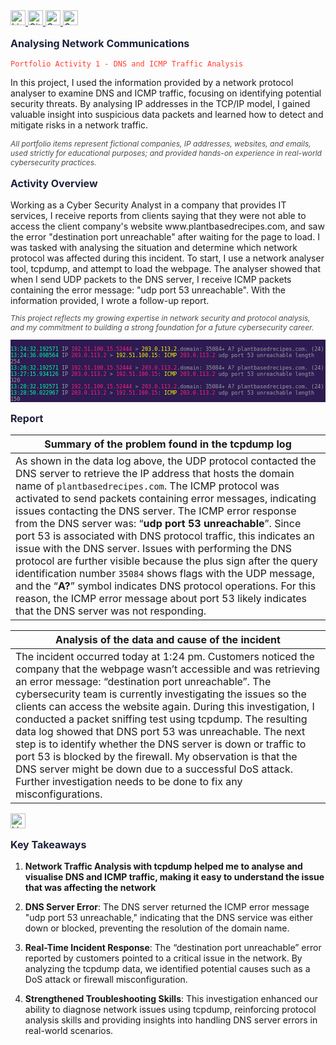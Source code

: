 <a href="https://www.linkedin.com/in/emilio-mardones" target="_blank">
  <img src="https://upload.wikimedia.org/wikipedia/commons/c/ca/LinkedIn_logo_initials.png" alt="LinkedIn Badge" width="24" height="24" />
</a>
<a href="https://ofendor.github.io/mimard_profile.github.io/" target="_blank">
  <img src="https://upload.wikimedia.org/wikipedia/commons/9/91/Octicons-mark-github.svg" alt="GitHub Badge" width="24" height="24" />
</a>
<a href="https://coursera.org/share/38ab1d68036cb56bc093082ab335d0c1" target="_blank">
  <img src="https://www.clipartmax.com/png/small/219-2198126_contract-education-degree-certificate-diploma-certificate-icon.png" alt="Contract, Education, Degree, Certificate, Diploma, - Certificate Icon @clipartmax.com" width="24" height="24">
</a>
<a href="mailto:random@gmail.com" target="_blank">
  <img src="https://www.clipartmax.com/png/small/31-316827_gmail-icon-gmail-icon.png" alt="Gmail Icon" width="24" height="24">
</a>

<p style="color: #1e203b; font-size: 16px; font-weight: bold;">Analysing Network Communications</p>

<pre><code style="color: #ff3f31;">Portfolio Activity 1 - DNS and ICMP Traffic Analysis</code></pre>
In this project, I used the information provided by a network protocol analyser to examine DNS and ICMP traffic, focusing on identifying potential security threats. By analysing IP addresses in the TCP/IP model, I gained valuable insight into suspicious data packets and learned how to detect and mitigate risks in a network traffic. 

<p style="font-size: 12px; font-style: italic; color: #4a4a4a;">
  All portfolio items represent fictional companies, IP addresses, websites, and emails, used strictly for educational purposes; and provided hands-on experience in real-world cybersecurity practices.  
</p>

<p style="color: #1e203b; font-size: 16px; font-weight: bold;">Activity Overview</p>
Working as a Cyber Security Analyst in a company that provides IT services, I receive reports from clients saying that they were not able to access the client company's website www.plantbasedrecipes.com, and saw the error "destination port unreachable" after waiting for the page to load.
I was tasked with analysing the situation and determine which network protocol was affected during this incident. To start, I use a network analyser tool, tcpdump, and attempt to load the webpage. The analyser showed that when I send UDP packets to the DNS server, I receive ICMP packets containing the error message: "udp port 53 unreachable". With the information provided, I wrote a follow-up report.


<p style="font-size: 12px; font-style: italic; color: #4a4a4a;">
  This project reflects my growing expertise in network security and protocol analysis, and my commitment to building a strong foundation for a future cybersecurity career.
</p>

<pre style="background-color: #2d1b52; font-size: 10px;"><code style="color: #9d9da1;">
<span style="color:#00ff9c;">13:24:32.192571</span> IP <span style="color:#ff2079;">192.51.100.15.52444</span> > <span style="color:#fffb00;">203.0.113.2</span>.domain: 35084+ A? plantbasedrecipes.com. (24)
<span style="color:#00ff9c;">13:24:36.098564</span> IP <span style="color:#ff2079;">203.0.113.2</span> > <span style="color:#fffb00;">192.51.100.15</span>: <span style="color:#fbff00;">ICMP</span> <span style="color:#ff2079;">203.0.113.2</span> udp port 53 unreachable length 254
<span style="color:#00ff9c;">13:26:32.192571</span> IP <span style="color:#ff2079;">192.51.100.15.52444</span> > <span style="color:#ff2079;">203.0.113.2</span>.domain: 35084+ A? plantbasedrecipes.com. (24)
<span style="color:#00ff9c;">13:27:15.934126</span> IP <span style="color:#ff2079;">203.0.113.2</span> > <span style="color:#ff2079;">192.51.100.15</span>: <span style="color:#fbff00;">ICMP</span> <span style="color:#ff2079;">203.0.113.2</span> udp port 53 unreachable length 320
<span style="color:#00ff9c;">13:28:32.192571</span> IP <span style="color:#ff2079;">192.51.100.15.52444</span> > <span style="color:#ff2079;">203.0.113.2</span>.domain: 35084+ A? plantbasedrecipes.com. (24)
<span style="color:#00ff9c;">13:28:50.022967</span> IP <span style="color:#ff2079;">203.0.113.2</span> > <span style="color:#ff2079;">192.51.100.15</span>: <span style="color:#fbff00;">ICMP</span> <span style="color:#ff2079;">203.0.113.2</span> udp port 53 unreachable length 150
</code></pre>

<p style="color: #1e203b; font-size: 16px; font-weight: bold;">Report</p>

| **Summary of the problem found in the tcpdump log** | 
|----------------------------------------------------|
| As shown in the data log above, the UDP protocol contacted the DNS server to retrieve the IP address that hosts the domain name of `plantbasedrecipes.com`. The ICMP protocol was activated to send packets containing error messages, indicating issues contacting the DNS server. The ICMP error response from the DNS server was: “**udp port 53 unreachable**”. Since port 53 is associated with DNS protocol traffic, this indicates an issue with the DNS server. Issues with performing the DNS protocol are further visible because the plus sign after the query identification number `35084` shows flags with the UDP message, and the “**A?**” symbol indicates DNS protocol operations. For this reason, the ICMP error message about port 53 likely indicates that the DNS server was not responding.|

| **Analysis of the data and cause of the incident** | 
|----------------------------------------------------|
| The incident occurred today at 1:24 pm. Customers noticed the company that the webpage wasn’t accessible and was retrieving an error message: “destination port unreachable”. The cybersecurity team is currently investigating the issues so the clients can access the website again. During this investigation, I conducted a packet sniffing test using tcpdump. The resulting data log showed that DNS port 53 was unreachable. The next step is to identify whether the DNS server is down or traffic to port 53 is blocked by the firewall. My observation is that the DNS server might be down due to a successful DoS attack. Further investigation needs to be done to fix any misconfigurations.|

<a href="https://drive.google.com/file/d/1St1BngDaFGIeYRcJ5JfBRqoBvyB9IBwq/view?usp=sharing" target="_blank">
  <img src="https://www.clipartmax.com/png/small/36-360030_pdf-clipart-free-download-clip-building-materials-symbol-pdf.png" alt="LinkedIn Badge" width="24" height="24" />
</a>

<p style="color: #1e203b; font-size: 16px; font-weight: bold;">Key Takeaways</p>

1. **Network Traffic Analysis with tcpdump helped me to analyse and visualise DNS and ICMP traffic, making it easy to understand the issue that was affecting the network**

2. **DNS Server Error**: The DNS server returned the ICMP error message "udp port 53 unreachable," indicating that the DNS service was either down or blocked, preventing the resolution of the domain name.

3. **Real-Time Incident Response**: The “destination port unreachable” error reported by customers pointed to a critical issue in the network. By analyzing the tcpdump data, we identified potential causes such as a DoS attack or firewall misconfiguration.

4. **Strengthened Troubleshooting Skills**: This investigation enhanced our ability to diagnose network issues using tcpdump, reinforcing protocol analysis skills and providing insights into handling DNS server errors in real-world scenarios.

